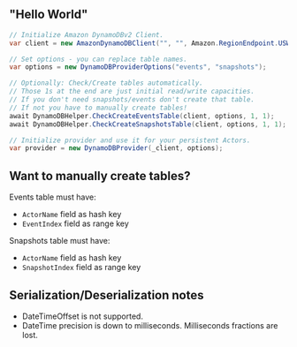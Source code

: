 
## "Hello World"

```csharp
// Initialize Amazon DynamoDBv2 Client.
var client = new AmazonDynamoDBClient("", "", Amazon.RegionEndpoint.USWest1);

// Set options - you can replace table names.
var options = new DynamoDBProviderOptions("events", "snapshots");

// Optionally: Check/Create tables automatically.
// Those 1s at the end are just initial read/write capacities.
// If you don't need snapshots/events don't create that table.
// If not you have to manually create tables!
await DynamoDBHelper.CheckCreateEventsTable(client, options, 1, 1);
await DynamoDBHelper.CheckCreateSnapshotsTable(client, options, 1, 1);

// Initialize provider and use it for your persistent Actors.
var provider = new DynamoDBProvider(_client, options);
```


## Want to manually create tables?  

Events table must have:
* `ActorName` field as hash key
* `EventIndex` field as range key

Snapshots table must have:
* `ActorName` field as hash key
* `SnapshotIndex` field as range key


## Serialization/Deserialization notes

* DateTimeOffset is not supported.
* DateTime precision is down to milliseconds. Milliseconds fractions are lost.
